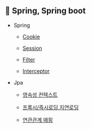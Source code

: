 
📌 Spring, Spring boot
-------------------------------
* Spring
  
  * [Cookie](https://github.com/BonSik-Koo/Spring_study/blob/main/basic/Cookie_Session/Cookie.md)
  * [Session](https://github.com/BonSik-Koo/Spring_study/blob/main/basic/Cookie_Session/Session.md)
  
  * [Filter](https://github.com/BonSik-Koo/Spring_study/blob/main/basic/Filter_Interceptor/Filter.md)
  * [Interceptor](https://github.com/BonSik-Koo/Spring_study/blob/main/basic/Filter_Interceptor/Interceptor.md)
  

* Jpa
  * [영속성 컨텍스트](https://github.com/BonSik-Koo/Spring_study/blob/main/basic/Jpa/%EC%98%81%EC%86%8D%EC%84%B1%20%EC%BB%A8%ED%85%8D%EC%8A%A4%ED%8A%B8.md)
  
  * [프록시/즉시로딩,지연로딩](https://github.com/BonSik-Koo/Spring_study/blob/main/basic/Jpa/%ED%94%84%EB%A1%9D%EC%8B%9C%EC%99%80%20%EC%A6%89%EC%8B%9C%EB%A1%9C%EB%94%A9%2C%EC%A7%80%EC%97%B0%EB%A1%9C%EB%94%A9.md)
  
  * [연관관계 매핑](https://github.com/BonSik-Koo/Spring_study/blob/main/basic/Jpa/%EC%97%B0%EA%B4%80%EA%B4%80%EA%B3%84%20%EB%A7%A4%ED%95%91.md)
